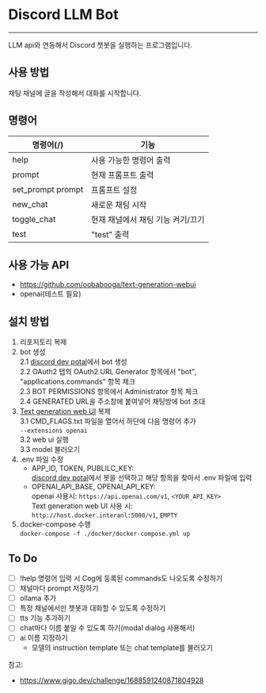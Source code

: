 # Discord LLM Bot
 ---------------------------------------------

LLM api와 연동해서 Discord 챗봇을 실행하는 프로그램입니다.

## 사용 방법
채팅 채널에 글을 작성해서 대화를 시작합니다.


## 명령어
|명령어(/)|기능|
|---|---|
|help|사용 가능한 명령어 출력|
|prompt|현재 프롬프트 출력|
|set_prompt prompt|프롬프트 설정|
|new_chat|새로운 채팅 시작|
|toggle_chat|현재 채널에서 채팅 기능 켜기/끄기|
|test|"test" 출력|

## 사용 가능 API

* https://github.com/oobabooga/text-generation-webui
* openai(테스트 필요)

## 설치 방법

1) 리포지토리 복제
2) bot 생성  
2.1 [discord dev potal](https://discord.com/developers/docs/intro)에서 bot 생성  
2.2 OAuth2 탭의 OAuth2 URL Generator 항목에서 "bot", "appllications.commands" 항목 체크  
2.3 BOT PERMISSIONS 항목에서 Administrator 항목 체크  
2.4 GENERATED URL을 주소창에 붙여넣어 채팅방에 bot 초대  
3) [Text generation web UI](https://github.com/oobabooga/text-generation-webui) 복제  
3.1 CMD_FLAGS.txt 파일을 열어서 하단에 다음 명령어 추가  
```--extensions openai```  
3.2 web ui 실행  
3.3 model 불러오기  
4) .env 파일 수정
   - APP_ID, TOKEN, PUBLILC_KEY:  
   [discord dev potal](https://discord.com/developers/docs/intro)에서 봇을 선택하고 해당 항목을 찾아서 .env 파일에 입력
   - OPENAI_API_BASE, OPENAI_API_KEY:  
   openai 사용시: ```https://api.openai.com/v1```, ```<YOUR_API_KEY>```  
   Text generation web UI 사용 시: ```http://host.docker.interanl:5000/v1```, ```EMPTY```
5) docker-compose 수행  
``` docker-compose -f ./docker/docker-compose.yml up  ```


## To Do
 - [ ] !help 명령어 입력 시 Cog에 등록된 commands도 나오도록 수정하기
 - [ ] 채널마다 prompt 저장하기
 - [ ] ollama 추가
 - [ ] 특정 채널에서만 챗봇과 대화할 수 있도록 수정하기
 - [ ] tts 기능 추가하기
 - [ ] chat마다 이름 붙일 수 있도록 하기(modal dialog 사용해서)
 - [ ] ai 이름 지정하기
   - 모델의 instruction template 또는 chat template를 불러오기


참고:
 - https://www.gigo.dev/challenge/1688591240871804928